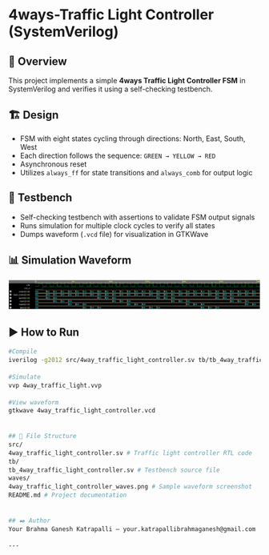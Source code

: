 # 4ways-Traffic Light Controller (SystemVerilog)

## 📌 Overview
This project implements a simple **4ways Traffic Light Controller FSM** in SystemVerilog and verifies it using a self-checking testbench.

## 🏗️ Design
- FSM with eight states cycling through directions: North, East, South, West
- Each direction follows the sequence: `GREEN → YELLOW → RED`
- Asynchronous reset
- Utilizes `always_ff` for state transitions and `always_comb` for output logic

## 🧪 Testbench
- Self-checking testbench with assertions to validate FSM output signals
- Runs simulation for multiple clock cycles to verify all states
- Dumps waveform (`.vcd` file) for visualization in GTKWave

## 📊 Simulation Waveform
![Traffic Light Waveform](waves/4way_traffic_light_controller_waves.png)

## ▶️ How to Run
```bash
#Compile
iverilog -g2012 src/4way_traffic_light_controller.sv tb/tb_4way_traffic_light_controller.sv -o 4way_traffic_light.vvp

#Simulate
vvp 4way_traffic_light.vvp

#View waveform
gtkwave 4way_traffic_light_controller.vcd


## 📁 File Structure
src/
4way_traffic_light_controller.sv # Traffic light controller RTL code
tb/
tb_4way_traffic_light_controller.sv # Testbench source file
waves/
4way_traffic_light_controller_waves.png # Sample waveform screenshot
README.md # Project documentation


## ✒️ Author
Your Brahma Ganesh Katrapalli — your.katrapallibrahmaganesh@gmail.com

---